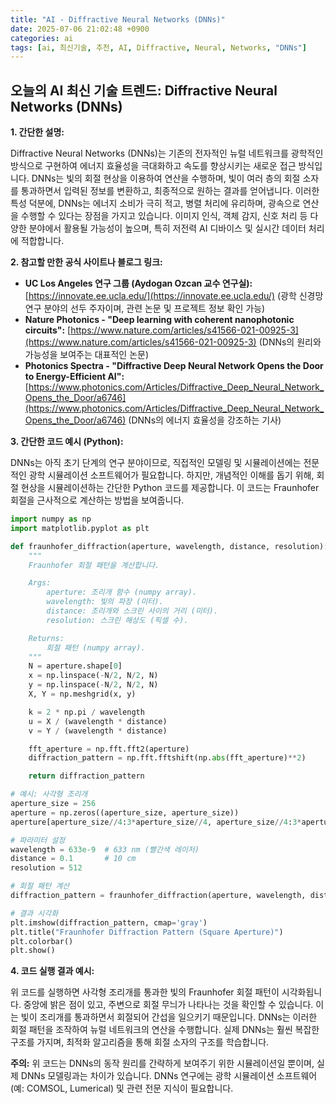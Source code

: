 ```yaml
---
title: "AI - Diffractive Neural Networks (DNNs)"
date: 2025-07-06 21:02:48 +0900
categories: ai
tags: [ai, 최신기술, 추천, AI, Diffractive, Neural, Networks, "DNNs"]
---
```


## 오늘의 AI 최신 기술 트렌드: **Diffractive Neural Networks (DNNs)**

**1. 간단한 설명:**

Diffractive Neural Networks (DNNs)는 기존의 전자적인 뉴럴 네트워크를 광학적인 방식으로 구현하여 에너지 효율성을 극대화하고 속도를 향상시키는 새로운 접근 방식입니다. DNNs는 빛의 회절 현상을 이용하여 연산을 수행하며, 빛이 여러 층의 회절 소자를 통과하면서 입력된 정보를 변환하고, 최종적으로 원하는 결과를 얻어냅니다.  이러한 특성 덕분에, DNNs는 에너지 소비가 극히 적고, 병렬 처리에 유리하며, 광속으로 연산을 수행할 수 있다는 장점을 가지고 있습니다. 이미지 인식, 객체 감지, 신호 처리 등 다양한 분야에서 활용될 가능성이 높으며, 특히 저전력 AI 디바이스 및 실시간 데이터 처리에 적합합니다.

**2. 참고할 만한 공식 사이트나 블로그 링크:**

*   **UC Los Angeles 연구 그룹 (Aydogan Ozcan 교수 연구실):** [https://innovate.ee.ucla.edu/](https://innovate.ee.ucla.edu/) (광학 신경망 연구 분야의 선두 주자이며, 관련 논문 및 프로젝트 정보 확인 가능)
*   **Nature Photonics - "Deep learning with coherent nanophotonic circuits":** [https://www.nature.com/articles/s41566-021-00925-3](https://www.nature.com/articles/s41566-021-00925-3) (DNNs의 원리와 가능성을 보여주는 대표적인 논문)
*   **Photonics Spectra - "Diffractive Deep Neural Network Opens the Door to Energy-Efficient AI":** [https://www.photonics.com/Articles/Diffractive_Deep_Neural_Network_Opens_the_Door/a6746](https://www.photonics.com/Articles/Diffractive_Deep_Neural_Network_Opens_the_Door/a6746) (DNNs의 에너지 효율성을 강조하는 기사)

**3. 간단한 코드 예시 (Python):**

DNNs는 아직 초기 단계의 연구 분야이므로, 직접적인 모델링 및 시뮬레이션에는 전문적인 광학 시뮬레이션 소프트웨어가 필요합니다. 하지만, 개념적인 이해를 돕기 위해, 회절 현상을 시뮬레이션하는 간단한 Python 코드를 제공합니다. 이 코드는 Fraunhofer 회절을 근사적으로 계산하는 방법을 보여줍니다.

```python
import numpy as np
import matplotlib.pyplot as plt

def fraunhofer_diffraction(aperture, wavelength, distance, resolution):
    """
    Fraunhofer 회절 패턴을 계산합니다.

    Args:
        aperture: 조리개 함수 (numpy array).
        wavelength: 빛의 파장 (미터).
        distance: 조리개와 스크린 사이의 거리 (미터).
        resolution: 스크린 해상도 (픽셀 수).

    Returns:
        회절 패턴 (numpy array).
    """
    N = aperture.shape[0]
    x = np.linspace(-N/2, N/2, N)
    y = np.linspace(-N/2, N/2, N)
    X, Y = np.meshgrid(x, y)

    k = 2 * np.pi / wavelength
    u = X / (wavelength * distance)
    v = Y / (wavelength * distance)

    fft_aperture = np.fft.fft2(aperture)
    diffraction_pattern = np.fft.fftshift(np.abs(fft_aperture)**2)

    return diffraction_pattern

# 예시: 사각형 조리개
aperture_size = 256
aperture = np.zeros((aperture_size, aperture_size))
aperture[aperture_size//4:3*aperture_size//4, aperture_size//4:3*aperture_size//4] = 1

# 파라미터 설정
wavelength = 633e-9  # 633 nm (빨간색 레이저)
distance = 0.1       # 10 cm
resolution = 512

# 회절 패턴 계산
diffraction_pattern = fraunhofer_diffraction(aperture, wavelength, distance, resolution)

# 결과 시각화
plt.imshow(diffraction_pattern, cmap='gray')
plt.title("Fraunhofer Diffraction Pattern (Square Aperture)")
plt.colorbar()
plt.show()
```

**4. 코드 실행 결과 예시:**

위 코드를 실행하면 사각형 조리개를 통과한 빛의 Fraunhofer 회절 패턴이 시각화됩니다.  중앙에 밝은 점이 있고, 주변으로 회절 무늬가 나타나는 것을 확인할 수 있습니다. 이는 빛이 조리개를 통과하면서 회절되어 간섭을 일으키기 때문입니다. DNNs는 이러한 회절 패턴을 조작하여 뉴럴 네트워크의 연산을 수행합니다.  실제 DNNs는 훨씬 복잡한 구조를 가지며, 최적화 알고리즘을 통해 회절 소자의 구조를 학습합니다.

**주의:** 위 코드는 DNNs의 동작 원리를 간략하게 보여주기 위한 시뮬레이션일 뿐이며, 실제 DNNs 모델링과는 차이가 있습니다.  DNNs 연구에는 광학 시뮬레이션 소프트웨어(예: COMSOL, Lumerical) 및 관련 전문 지식이 필요합니다.


